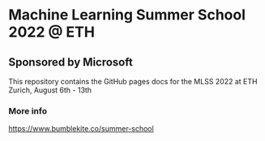 # Machine Learning Summer School 2022 @ ETH
## Sponsored by Microsoft


This repository contains the GitHub pages docs for the MLSS 2022 at ETH Zurich, August 6th - 13th 



### More info
https://www.bumblekite.co/summer-school

